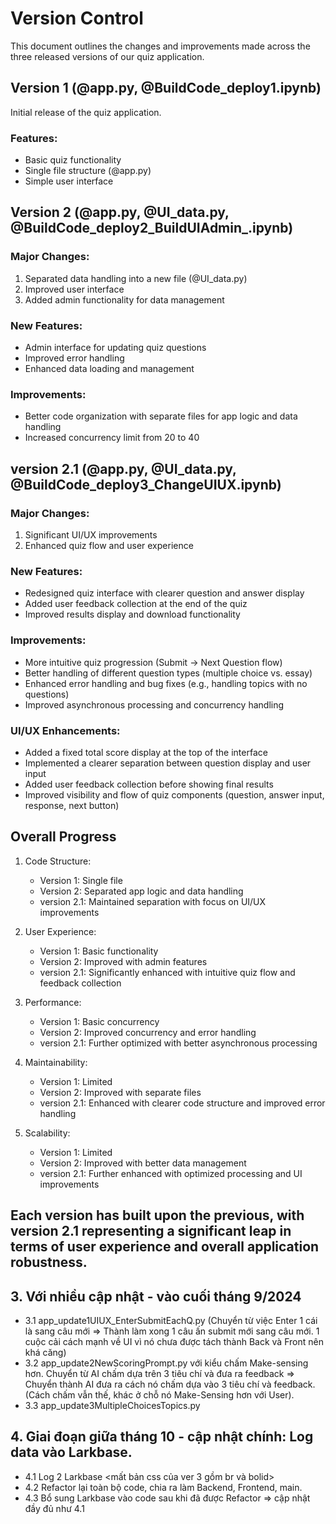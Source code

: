 # Version Control

This document outlines the changes and improvements made across the three released versions of our quiz application.

## Version 1 (@app.py, @BuildCode_deploy1.ipynb)

Initial release of the quiz application.

### Features:
- Basic quiz functionality
- Single file structure (@app.py)
- Simple user interface

## Version 2 (@app.py, @UI_data.py, @BuildCode_deploy2_BuildUIAdmin_.ipynb)

### Major Changes:
1. Separated data handling into a new file (@UI_data.py)
2. Improved user interface
3. Added admin functionality for data management

### New Features:
- Admin interface for updating quiz questions
- Improved error handling
- Enhanced data loading and management

### Improvements:
- Better code organization with separate files for app logic and data handling
- Increased concurrency limit from 20 to 40

## version 2.1 (@app.py, @UI_data.py, @BuildCode_deploy3_ChangeUIUX.ipynb)

### Major Changes:
1. Significant UI/UX improvements
2. Enhanced quiz flow and user experience

### New Features:
- Redesigned quiz interface with clearer question and answer display
- Added user feedback collection at the end of the quiz
- Improved results display and download functionality

### Improvements:
- More intuitive quiz progression (Submit -> Next Question flow)
- Better handling of different question types (multiple choice vs. essay)
- Enhanced error handling and bug fixes (e.g., handling topics with no questions)
- Improved asynchronous processing and concurrency handling

### UI/UX Enhancements:
- Added a fixed total score display at the top of the interface
- Implemented a clearer separation between question display and user input
- Added user feedback collection before showing final results
- Improved visibility and flow of quiz components (question, answer input, response, next button)

## Overall Progress

1. Code Structure:
   - Version 1: Single file
   - Version 2: Separated app logic and data handling
   - version 2.1: Maintained separation with focus on UI/UX improvements

2. User Experience:
   - Version 1: Basic functionality
   - Version 2: Improved with admin features
   - version 2.1: Significantly enhanced with intuitive quiz flow and feedback collection

3. Performance:
   - Version 1: Basic concurrency
   - Version 2: Improved concurrency and error handling
   - version 2.1: Further optimized with better asynchronous processing

4. Maintainability:
   - Version 1: Limited
   - Version 2: Improved with separate files
   - version 2.1: Enhanced with clearer code structure and improved error handling

5. Scalability:
   - Version 1: Limited
   - Version 2: Improved with better data management
   - version 2.1: Further enhanced with optimized processing and UI improvements

Each version has built upon the previous, with version 2.1 representing a significant leap in terms of user experience and overall application robustness.
---------------------------
## 3. Với nhiều cập nhật - vào cuối tháng 9/2024
- 3.1 app_update1UIUX_EnterSubmitEachQ.py   (Chuyển từ việc Enter 1 cái là sang câu mới => Thành làm xong 1 câu ấn submit mới sang câu mới. 1 cuộc cải cách mạnh về UI vì nó chưa được tách thành Back và Front nên khá căng) 
- 3.2 app_update2NewScoringPrompt.py với kiểu chấm Make-sensing hơn. Chuyển từ AI chấm dựa trên 3 tiêu chí và đưa ra feedback => Chuyển thành AI đưa ra cách nó chấm dựa vào 3 tiêu chí và feedback. 
(Cách chấm vẫn thế, khác ở chỗ nó Make-Sensing hơn với User). 
- 3.3 app_update3MultipleChoicesTopics.py     

## 4. Giai đoạn giữa tháng 10 - cập nhật chính: Log data vào Larkbase. 
- 4.1 Log 2 Larkbase <mất bản css của ver 3 gồm br và bolid>
- 4.2 Refactor lại toàn bộ code, chia ra làm Backend, Frontend, main. 
- 4.3 Bổ sung Larkbase vào code sau khi đã được Refactor => cập nhật đầy đủ như 4.1
